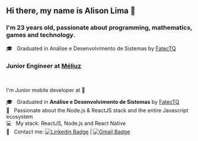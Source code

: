 ## Hi there, my name is Alison Lima 👋
### I'm 23 years old, passionate about programming, mathematics, games and technology.

 🎓 &nbsp; Graduated in Análise e Desenvolvimento de Sistemas by [FatecTQ](http://www.fatectq.edu.br/analise-e-desenvolvimento-de-sistemas)

### Junior Engineer at [Méliuz](https://github.com/meliuz)
<br/> 

I'm Junior mobile developer at  :rocket:

 🎓 &nbsp; Graduated in **Análise e Desenvolvimento de Sistemas** by [FatecTQ](http://www.fatectq.edu.br/analise-e-desenvolvimento-de-sistemas)
 <br/> :purple_heart: &nbsp; Passionate about the Node.js & ReactJS stack and the entire Javascript ecosystem
 <br/> :computer: &nbsp; My stack: ReactJS, Node.js and React Native
 <br/> :email: &nbsp; Contact me: [![Linkedin Badge](https://img.shields.io/badge/-AlisonGustavo-blue?style=flat-square&logo=Linkedin&logoColor=white&link=https://www.linkedin.com/in/alison-gustavo-lima-71919b84)](https://www.linkedin.com/in/alison-gustavo-lima-71919b84) 
| 
[![Gmail Badge](https://img.shields.io/badge/-alisonlima2@hotmail.com-c14438?style=flat-square&logo=Gmail&logoColor=white&link=mailto:alisinhogustavo.lima@gmail.com)](mailto:alisinhogustavo.lima@gmail.com)
